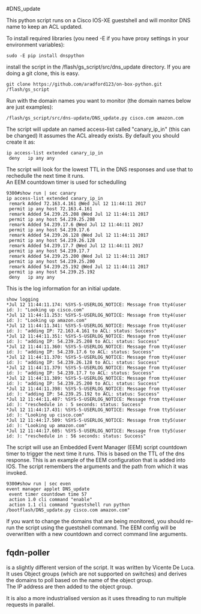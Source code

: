 #DNS_update

This python script runs on a Cisco IOS-XE guestshell and will monitor DNS name to keep an ACL updated.

To install required libraries (you need -E if you have proxy settings in your environment variables):

```buildoutcfg
sudo -E pip install dnspython

```

install the script in the /flash/gs_script/src/dns_update directory.
If you are doing a git clone, this is easy.
```buildoutcfg
git clone https://github.com/aradford123/on-box-python.git /flash/gs_script
```

Run with the domain names you want to monitor (the domain names below are just examples):
```buildoutcfg
/flash/gs_script/src/dns-update/DNS_update.py cisco.com amazon.com
```

The script will update an named access-list called "canary_ip_in" (this can be changed)
It assumes the ACL already exists.  By default you should create it as:

```buildoutcfg
ip access-list extended canary_ip_in
 deny   ip any any
```
The script will look for the lowest TTL in the DNS responses and use that to rechedulle the next time it runs.  
An EEM countdown timer is used for schedulling

```buildoutcfg
9300#show run | sec canary
ip access-list extended canary_ip_in
 remark Added 72.163.4.161 @Wed Jul 12 11:44:11 2017
 permit ip any host 72.163.4.161
 remark Added 54.239.25.208 @Wed Jul 12 11:44:11 2017
 permit ip any host 54.239.25.208
 remark Added 54.239.17.6 @Wed Jul 12 11:44:11 2017
 permit ip any host 54.239.17.6
 remark Added 54.239.26.128 @Wed Jul 12 11:44:11 2017
 permit ip any host 54.239.26.128
 remark Added 54.239.17.7 @Wed Jul 12 11:44:11 2017
 permit ip any host 54.239.17.7
 remark Added 54.239.25.200 @Wed Jul 12 11:44:11 2017
 permit ip any host 54.239.25.200
 remark Added 54.239.25.192 @Wed Jul 12 11:44:11 2017
 permit ip any host 54.239.25.192
 deny   ip any any
```

This is the log information for an initial update.
```
show logging
*Jul 12 11:44:11.174: %SYS-5-USERLOG_NOTICE: Message from tty4(user id: ): "Looking up cisco.com"
*Jul 12 11:44:11.253: %SYS-5-USERLOG_NOTICE: Message from tty4(user id: ): "Looking up amazon.com"
*Jul 12 11:44:11.341: %SYS-5-USERLOG_NOTICE: Message from tty4(user id: ): "adding IP: 72.163.4.161 to ACL: status: Success"
*Jul 12 11:44:11.351: %SYS-5-USERLOG_NOTICE: Message from tty4(user id: ): "adding IP: 54.239.25.208 to ACL: status: Success"
*Jul 12 11:44:11.360: %SYS-5-USERLOG_NOTICE: Message from tty4(user id: ): "adding IP: 54.239.17.6 to ACL: status: Success"
*Jul 12 11:44:11.370: %SYS-5-USERLOG_NOTICE: Message from tty4(user id: ): "adding IP: 54.239.26.128 to ACL: status: Success"
*Jul 12 11:44:11.379: %SYS-5-USERLOG_NOTICE: Message from tty4(user id: ): "adding IP: 54.239.17.7 to ACL: status: Success"
*Jul 12 11:44:11.389: %SYS-5-USERLOG_NOTICE: Message from tty4(user id: ): "adding IP: 54.239.25.200 to ACL: status: Success"
*Jul 12 11:44:11.398: %SYS-5-USERLOG_NOTICE: Message from tty4(user id: ): "adding IP: 54.239.25.192 to ACL: status: Success"
*Jul 12 11:44:11.407: %SYS-5-USERLOG_NOTICE: Message from tty4(user id: ): "reschedule in : 5 seconds: status: Success"
*Jul 12 11:44:17.431: %SYS-5-USERLOG_NOTICE: Message from tty5(user id: ): "Looking up cisco.com"
*Jul 12 11:44:17.509: %SYS-5-USERLOG_NOTICE: Message from tty5(user id: ): "Looking up amazon.com"
*Jul 12 11:44:17.605: %SYS-5-USERLOG_NOTICE: Message from tty5(user id: ): "reschedule in : 56 seconds: status: Success"
```

The script will use an Embedded Event Manager (EEM) script countdown timer to trigger the next time it runs. This is based on the TTL of the 
dns response.  This is an example of the EEM configuration that is added into IOS.  The script remembers the arguments and the 
path from which it was invoked.  

```buildoutcfg
9300#show run | sec even
event manager applet DNS_update
 event timer countdown time 57
 action 1.0 cli command "enable"
 action 1.1 cli command "guestshell run python /bootflash/DNS_update.py cisco.com amazon.com"
```

If you want to change the domains that are being monitored, you should re-run the script using the guestshell command.
The EEM config will be overwritten with a new countdown and correct command line arguments.


## fqdn-poller
is a slightly different version of the script.  It was written by Vicente De Luca.
It uses Object groups (which are not supported on switches) 
and derives the domains to poll based on the name of the object group.  
The IP address are then added to the object group.

It is also a more industrialised version as it uses threading to run multiple requests in parallel.


